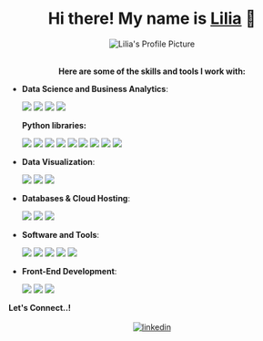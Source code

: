 <div align="center">
  <h1> Hi there! My name is <a href="https://www.linkedin.com/in/lilia-quispe-lopez/">Lilia</a> 👋 </h1>
</div>

<div align="center">
  <img src=https://github.com/liliarql/liliarql/blob/main/Lilia's%20profile%20picture.png alt="Lilia's Profile Picture">
</div>
<br>
<div align="center">
  <p><b>Here are some of the skills and tools I work with:</b></p>
</div>

- **Data Science and Business Analytics**:
  <div>
    <img src="https://img.shields.io/badge/Python-3776AB.svg?logo=python&logoColor=white&style=for-the-badge">
    <img src="https://img.shields.io/badge/R-276DC3.svg?logo=r&logoColor=white&style=for-the-badge">
    <img src="https://img.shields.io/badge/SQL-246FDB.svg?logo=sql&logoColor=white&style=for-the-badge">
    <img src="https://img.shields.io/badge/microsoft%20excel-217346.svg?logo=microsoftexcel&logoColor=white&style=for-the-badge">
    <p><b>Python libraries:</b></p>
    <img src="https://img.shields.io/badge/Pandas-150458.svg?logo=pandas&logoColor=white&style=for-the-badge">
    <img src="https://img.shields.io/badge/NumPy-013243.svg?logo=numpy&logoColor=white&style=for-the-badge">
    <img src="https://img.shields.io/badge/matplotlib-3776AB.svg?logo=matplotlib&logoColor=white&style=for-the-badge">
    <img src="https://img.shields.io/badge/Plotly-3F4F75.svg?logo=plotly&logoColor=white&style=for-the-badge">
    <img src="https://img.shields.io/badge/SciPy-8CAAE6.svg?logo=scipy&logoColor=white&style=for-the-badge">
    <img src="https://img.shields.io/badge/seaborn-3F4F75.svg?logo=seaborn&logoColor=white&style=for-the-badge">
    <img src="https://img.shields.io/badge/Scikit%20learn-F7931E.svg?logo=scikitlearn&logoColor=white&style=for-the-badge">
    <img src="https://img.shields.io/badge/Apache%20Spark-E25A1C.svg?logo=apachespark&logoColor=white&style=for-the-badge">
    <img src="https://img.shields.io/badge/tensor%20flow-FF6F00.svg?logo=tensorflow&logoColor=white&style=for-the-badge">
  </div>

- **Data Visualization**:
  <div>
    <img src="https://img.shields.io/badge/Power%20BI-F2C811.svg?logo=powerbi&logoColor=white&style=for-the-badge">
    <img src="https://img.shields.io/badge/Tableau-E97627.svg?logo=tableau&logoColor=white&style=for-the-badge">
    <img src="https://img.shields.io/badge/Looker%20Studio-%2314354C.svg?logo=looker-studio&logoColor=white&style=for-the-badge">
  </div>

- **Databases & Cloud Hosting**:
  <div>
    <img src="https://img.shields.io/badge/MySQL-4479A1.svg?logo=mysql&logoColor=white&style=for-the-badge">
    <img src="https://img.shields.io/badge/Google%20BigQuery-669DF6.svg?logo=google-bigquery&logoColor=white&style=for-the-badge">
    <img src="https://img.shields.io/badge/Azure%20Databricks-FF3621.svg?logo=databricks&logoColor=white&style=for-the-badge">
  </div>

- **Software and Tools**:
  <div>
    <img src="https://img.shields.io/badge/Jupyter-F37626.svg?logo=jupyter&logoColor=white&style=for-the-badge">
    <img src="https://img.shields.io/badge/Visual%20Studio%20Code-0078d7.svg?logo=visual-studio-code&logoColor=white&style=for-the-badge">
    <img src="https://img.shields.io/badge/Google%20Analytics-E37400.svg?logo=googleanalytics&logoColor=white&style=for-the-badge">
    <img src="https://img.shields.io/badge/Google%20Tag%20Manager-246FDB.svg?logo=googletagmanager&logoColor=white&style=for-the-badge">
    <img src="https://img.shields.io/badge/Jira-0052CC.svg?logo=jira-software&logoColor=white&style=for-the-badge">
  </div>

- **Front-End Development**:
  <div>
    <img src="https://img.shields.io/badge/HTML5-%23E34F26.svg?logo=html5&logoColor=white&style=for-the-badge">
    <img src="https://img.shields.io/badge/CSS-%231572B6.svg?logo=css3&logoColor=white&style=for-the-badge">
    <img src="https://img.shields.io/badge/JavaScript-%23F7DF1E.svg?logo=javascript&logoColor=black&style=for-the-badge">
  </div>

<div>
  <b>Let's Connect..!</b>
</div>
<br>
<div align="center">
  <a href="https://www.linkedin.com/in/lilia-quispe-lopez/" target="_blank">
    <img src="https://img.shields.io/badge/linkedin%20-%2300acee.svg?logo=linkedin&logoColor=white&color=405DE6&style=for-the-badge" alt="linkedin" style="margin-bottom: 5px;"/>
  </a>
</div>

    
<!--
**liliarql/liliarql** is a ✨ _special_ ✨ repository because its `README.md` (this file) appears on your GitHub profile.

Here are some ideas to get you started:

- 🔭 I’m currently working on ...
- 🌱 I’m currently learning ...
- 👯 I’m looking to collaborate on ...
- 🤔 I’m looking for help with ...
- 💬 Ask me about ...
- 📫 How to reach me: ...
- 😄 Pronouns: ...
- ⚡ Fun fact: ...
-->
